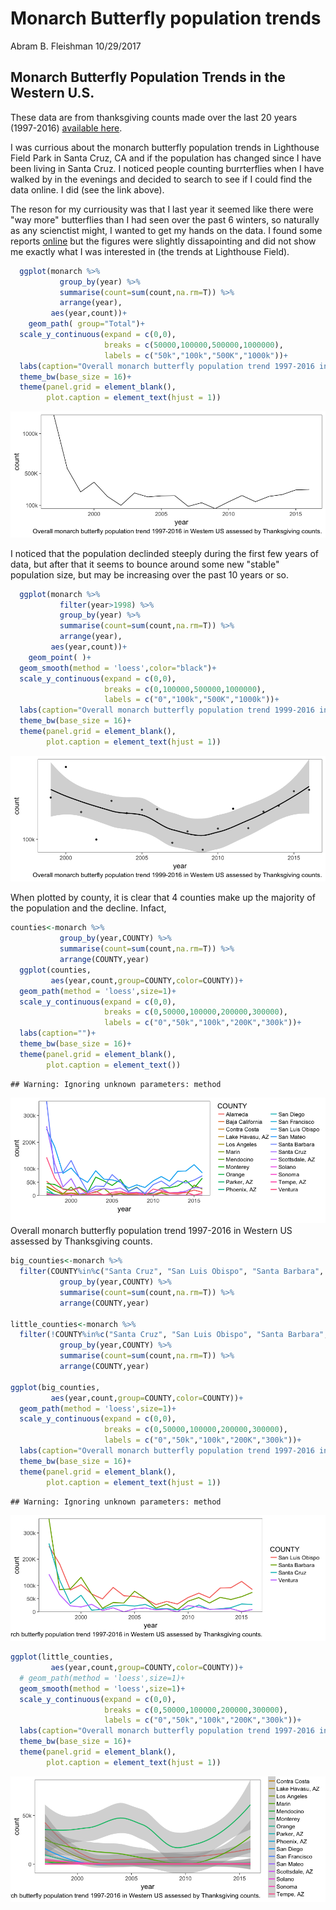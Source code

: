 Monarch Butterfly population trends
================
Abram B. Fleishman
10/29/2017

Monarch Butterfly Population Trends in the Western U.S.
-------------------------------------------------------

These data are from thanksgiving counts made over the last 20 years (1997-2016) [available here](http://www.westernmonarchcount.org/wp-content/uploads/2014/10/WMTC-Data-1997-2016_updated-2.16.2017_website.xlsx).

I was currious about the monarch butterfly population trends in Lighthouse Field Park in Santa Cruz, CA and if the population has changed since I have been living in Santa Cruz. I noticed people counting burrterflies when I have walked by in the evenings and decided to search to see if I could find the data online. I did (see the link above).

The reson for my curriousity was that I last year it seemed like there were "way more" butterflies than I had seen over the past 6 winters, so naturally as any scienctist might, I wanted to get my hands on the data. I found some reports [online](https://static1.squarespace.com/static/53ac1211e4b0a7d6603b36c3/t/5601817de4b0f36f1e77635a/1442939261841/Monarch+Program+Report-+FY+14-15-+Final.pdf) but the figures were slightly dissapointing and did not show me exactly what I was interested in (the trends at Lighthouse Field).

``` r
  ggplot(monarch %>% 
           group_by(year) %>%
           summarise(count=sum(count,na.rm=T)) %>%
           arrange(year),
         aes(year,count))+
    geom_path( group="Total")+
  scale_y_continuous(expand = c(0,0),
                     breaks = c(50000,100000,500000,1000000),
                     labels = c("50k","100k","500K","1000k"))+
  labs(caption="Overall monarch butterfly population trend 1997-2016 in Western US assessed by Thanksgiving counts.")+
  theme_bw(base_size = 16)+
  theme(panel.grid = element_blank(),
        plot.caption = element_text(hjust = 1))
```

![](monarch_files/figure-markdown_github-ascii_identifiers/Total-1.png)

I noticed that the population declinded steeply during the first few years of data, but after that it seems to bounce around some new "stable" population size, but may be increasing over the past 10 years or so.

``` r
  ggplot(monarch %>% 
           filter(year>1998) %>% 
           group_by(year) %>%
           summarise(count=sum(count,na.rm=T)) %>%
           arrange(year),
         aes(year,count))+
    geom_point( )+
  geom_smooth(method = 'loess',color="black")+
  scale_y_continuous(expand = c(0,0),
                     breaks = c(0,100000,500000,1000000),
                     labels = c("0","100k","500K","1000k"))+
  labs(caption="Overall monarch butterfly population trend 1999-2016 in Western US assessed by Thanksgiving counts.")+
  theme_bw(base_size = 16)+
  theme(panel.grid = element_blank(),
        plot.caption = element_text(hjust = 1))
```

![](monarch_files/figure-markdown_github-ascii_identifiers/Totals%20smooth-1.png)

When plotted by county, it is clear that 4 counties make up the majority of the population and the decline. Infact,

``` r
counties<-monarch %>% 
           group_by(year,COUNTY) %>%
           summarise(count=sum(count,na.rm=T)) %>%
           arrange(COUNTY,year)
  ggplot(counties,
         aes(year,count,group=COUNTY,color=COUNTY))+
  geom_path(method = 'loess',size=1)+
  scale_y_continuous(expand = c(0,0),
                     breaks = c(0,50000,100000,200000,300000),
                     labels = c("0","50k","100k","200K","300k"))+
  labs(caption="")+
  theme_bw(base_size = 16)+
  theme(panel.grid = element_blank(),
        plot.caption = element_text())
```

    ## Warning: Ignoring unknown parameters: method

![](monarch_files/figure-markdown_github-ascii_identifiers/Totals%20by%20County-1.png) Overall monarch butterfly population trend 1997-2016 in Western US assessed by Thanksgiving counts.

``` r
big_counties<-monarch %>% 
  filter(COUNTY%in%c("Santa Cruz", "San Luis Obispo", "Santa Barbara", "Ventura")) %>% 
           group_by(year,COUNTY) %>%
           summarise(count=sum(count,na.rm=T)) %>%
           arrange(COUNTY,year)

little_counties<-monarch %>% 
  filter(!COUNTY%in%c("Santa Cruz", "San Luis Obispo", "Santa Barbara", "Ventura")) %>% 
           group_by(year,COUNTY) %>%
           summarise(count=sum(count,na.rm=T)) %>%
           arrange(COUNTY,year)
  
ggplot(big_counties,
         aes(year,count,group=COUNTY,color=COUNTY))+
  geom_path(method = 'loess',size=1)+
  scale_y_continuous(expand = c(0,0),
                     breaks = c(0,50000,100000,200000,300000),
                     labels = c("0","50k","100k","200K","300k"))+
  labs(caption="Overall monarch butterfly population trend 1997-2016 in Western US assessed by Thanksgiving counts.")+
  theme_bw(base_size = 16)+
  theme(panel.grid = element_blank(),
        plot.caption = element_text(hjust = 1))
```

    ## Warning: Ignoring unknown parameters: method

![](monarch_files/figure-markdown_github-ascii_identifiers/Totals%20by%20County%20big%20and%20small-1.png)

``` r
ggplot(little_counties,
         aes(year,count,group=COUNTY,color=COUNTY))+
  # geom_path(method = 'loess',size=1)+
  geom_smooth(method = 'loess',size=1)+
  scale_y_continuous(expand = c(0,0),
                     breaks = c(0,50000,100000,200000,300000),
                     labels = c("0","50k","100k","200K","300k"))+
  labs(caption="Overall monarch butterfly population trend 1997-2016 in Western US assessed by Thanksgiving counts.")+
  theme_bw(base_size = 16)+
  theme(panel.grid = element_blank(),
        plot.caption = element_text(hjust = 1))
```

![](monarch_files/figure-markdown_github-ascii_identifiers/Totals%20by%20County%20big%20and%20small-2.png)
